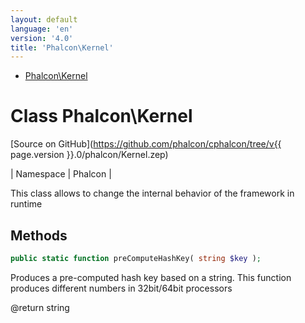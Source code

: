 ```yaml
---
layout: default
language: 'en'
version: '4.0'
title: 'Phalcon\Kernel'
---
```


* [Phalcon\Kernel](#kernel)
        
<h1 id="kernel">Class Phalcon\Kernel</h1>

[Source on GitHub](https://github.com/phalcon/cphalcon/tree/v{{ page.version }}.0/phalcon/Kernel.zep)

| Namespace  | Phalcon |

This class allows to change the internal behavior of the framework in runtime


## Methods
```php
public static function preComputeHashKey( string $key );
```
Produces a pre-computed hash key based on a string. This function
produces different numbers in 32bit/64bit processors

@return string


